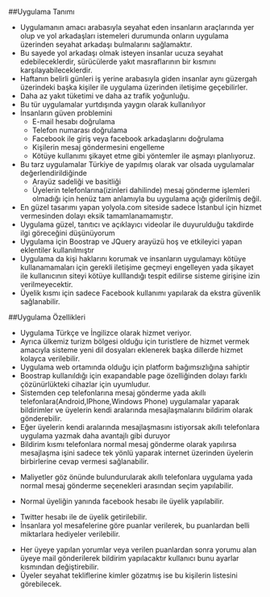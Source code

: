 
##Uygulama Tanımı
- Uygulamanın amacı arabasıyla seyahat eden insanların araçlarında yer olup ve yol arkadaşları istemeleri durumunda
  onların uygulama üzerinden seyahat arkadaşı bulmalarını sağlamaktır.
- Bu sayede yol arkadaşı olmak isteyen insanlar ucuza seyahat edebileceklerdir, sürücülerde yakıt masraflarının bir kısmını karşılayabileceklerdir. 
- Haftanın belirli günleri iş yerine arabasıyla giden insanlar aynı güzergah üzerindeki başka kişiler ile uygulama üzerinden iletişime geçebilirler.  
- Daha az yakıt tüketimi ve daha az trafik yoğunluğu.
- Bu tür uygulamalar yurtdışında yaygın olarak kullanılıyor
- İnsanların güven problemini
    * E-mail hesabı doğrulama
    * Telefon numarası doğrulama
    * Facebook ile giriş veya facebook arkadaşlarını doğrulama
    * Kişilerin mesaj göndermesini engelleme
    * Kötüye kullanımı şikayet etme gibi
  yöntemler ile aşmayı planlıyoruz.
- Bu tarz uygulamalar Türkiye de yapılmış olarak var olsada uygulamalar değerlendirildiğinde 
    * Arayüz sadeliği ve basitliği
    * Üyelerin telefonlarına(izinleri dahilinde) mesaj gönderme işlemleri 
    olmadığı için henüz tam anlamıyla bu uygulama açığı giderilmiş değil.
- En güzel tasarımı yapan yolyola.com siteside sadece İstanbul için hizmet vermesinden dolayı eksik tamamlanamamıştır.
- Uygulama güzel, tanıtıcı ve açıklayıcı videolar ile duyurulduğu takdirde ilgi göreceğini düşünüyorum
- Uygulama için Boostrap ve JQuery arayüzü hoş ve etkileyici yapan eklentiler kullanılmıştır    
- Uygulama da kişi haklarını korumak ve insanların uygulamayı kötüye kullanamamaları için gerekli iletişime geçmeyi engelleyen yada 
  şikayet ile  kullanıcının siteyi kötüye kulllandığı tespit edilirse sisteme girişine izin verilmeyecektir.
- Üyelik kısmı için sadece Facebook kullanımı yapılarak da ekstra güvenlik sağlanabilir.            

##Uygulama Özellikleri
- Uygulama Türkçe ve İngilizce olarak hizmet veriyor.
- Ayrıca ülkemiz turizm bölgesi olduğu için turistlere de hizmet vermek amacıyla sisteme yeni dil dosyaları eklenerek başka dillerde hizmet kolayca verilebilir.
- Uygulama web ortamında olduğu için platform bağımsızlığına sahiptir
- Boostrap kullanıldığı için exapandable page özelliğinden dolayı farklı çözünürlükteki cihazlar için uyumludur.
- Sistemden cep telefonlarına mesaj gönderme yada akıllı telefonlara(Android,IPhone,Windows Phone) uygulamalar yaparak bildirimler ve 
  üyelerin kendi aralarında mesajlaşmalarını bildirim olarak gönderebilir. 
- Eğer üyelerin kendi aralarında mesajlaşmasını istiyorsak akıllı telefonlara uygulama yazmak daha avantajlı gibi duruyor
- Bildirim kısmı telefonlara normal mesaj gönderme olarak yapılırsa mesajlaşma işini sadece tek yönlü yaparak internet üzerinden 
  üyelerin birbirlerine cevap vermesi sağlanabilir.
* Maliyetler göz önünde bulundurularak akıllı telefonlara uygulama yada normal mesaj gönderme seçenekleri arasından seçim yapılabilir. 
- Normal üyeliğin yanında facebook hesabı ile üyelik yapılabilir.
* Twitter hesabı ile de üyelik getirilebilir.
* İnsanlara yol mesafelerine göre puanlar verilerek, bu puanlardan belli miktarlara hediyeler verilebilir. 
- Her üyeye yapılan yorumlar veya verilen puanlardan sonra yorumu alan üyeye mail gönderilerek bildirim yapılacaktır 
  kullanıcı bunu ayarlar kısmından değiştirebilir.
- Üyeler seyahat tekliflerine kimler gözatmış ise bu kişilerin listesini görebilecek.
 

